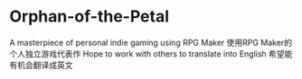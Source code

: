 # Orphan-of-the-Petal
 A masterpiece of personal indie gaming using RPG Maker 使用RPG Maker的个人独立游戏代表作
 Hope to work with others to translate into English 希望能有机会翻译成英文
